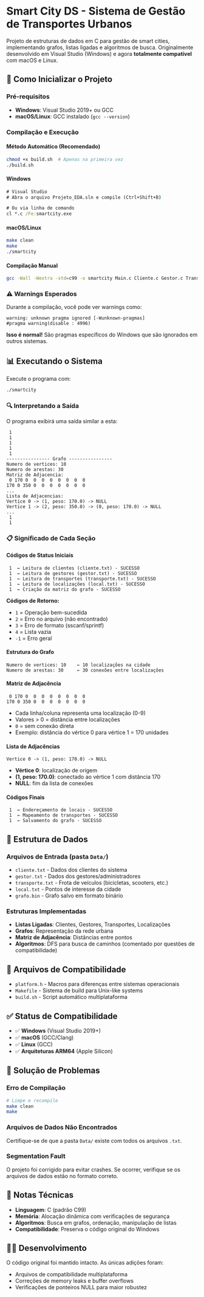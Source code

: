 # Smart City DS - Sistema de Gestão de Transportes Urbanos

Projeto de estruturas de dados em C para gestão de smart cities, implementando grafos, listas ligadas e algoritmos de busca. Originalmente desenvolvido em Visual Studio (Windows) e agora **totalmente compatível** com macOS e Linux.

## 🚀 Como Inicializar o Projeto

### Pré-requisitos
- **Windows**: Visual Studio 2019+ ou GCC
- **macOS/Linux**: GCC instalado (`gcc --version`)

### Compilação e Execução

#### Método Automático (Recomendado)
```bash
chmod +x build.sh  # Apenas na primeira vez
./build.sh
```

#### Windows
```cmd
# Visual Studio
# Abra o arquivo Projeto_EDA.sln e compile (Ctrl+Shift+B)

# Ou via linha de comando
cl *.c /Fe:smartcity.exe
```

#### macOS/Linux
```bash
make clean
make
./smartcity
```

#### Compilação Manual
```bash
gcc -Wall -Wextra -std=c99 -o smartcity Main.c Cliente.c Gestor.c Transporte.c Localizacao.c Grafo.c
```

### ⚠️ Warnings Esperados
Durante a compilação, você pode ver warnings como:
```
warning: unknown pragma ignored [-Wunknown-pragmas]
#pragma warning(disable : 4996)
```
**Isso é normal!** São pragmas específicos do Windows que são ignorados em outros sistemas.

## 📊 Executando o Sistema

Execute o programa com:
```bash
./smartcity
```

### 🔍 Interpretando a Saída

O programa exibirá uma saída similar a esta:

```
 1
 1  
 1
 1
 1
---------------- Grafo ----------------
Numero de vertices: 10
Numero de arestas: 30
Matriz de Adjacencia:
 0 170 0  0  0  0  0  0  0  0 
170 0 350 0  0  0  0  0  0  0 
...
Lista de Adjacencias:
Vertice 0 -> (1, peso: 170.0) -> NULL
Vertice 1 -> (2, peso: 350.0) -> (0, peso: 170.0) -> NULL
...
 1
 1
```

### 📋 Significado de Cada Seção

#### Códigos de Status Iniciais
```
 1  ← Leitura de clientes (cliente.txt) - SUCESSO
 1  ← Leitura de gestores (gestor.txt) - SUCESSO  
 1  ← Leitura de transportes (transporte.txt) - SUCESSO
 1  ← Leitura de localizações (local.txt) - SUCESSO
 1  ← Criação da matriz do grafo - SUCESSO
```

**Códigos de Retorno:**
- `1` = Operação bem-sucedida
- `2` = Erro no arquivo (não encontrado)
- `3` = Erro de formato (sscanf/sprintf)
- `4` = Lista vazia
- `-1` = Erro geral

#### Estrutura do Grafo
```
Numero de vertices: 10    ← 10 localizações na cidade
Numero de arestas: 30     ← 30 conexões entre localizações
```

#### Matriz de Adjacência
```
 0 170 0  0  0  0  0  0  0  0 
170 0 350 0  0  0  0  0  0  0 
```
- Cada linha/coluna representa uma localização (0-9)
- Valores > 0 = distância entre localizações  
- `0` = sem conexão direta
- Exemplo: distância do vértice 0 para vértice 1 = 170 unidades

#### Lista de Adjacências
```
Vertice 0 -> (1, peso: 170.0) -> NULL
```
- **Vértice 0**: localização de origem
- **(1, peso: 170.0)**: conectado ao vértice 1 com distância 170
- **NULL**: fim da lista de conexões

#### Códigos Finais
```
 1  ← Endereçamento de locais - SUCESSO
 1  ← Mapeamento de transportes - SUCESSO  
 1  ← Salvamento do grafo - SUCESSO
```

## 📁 Estrutura de Dados

### Arquivos de Entrada (pasta `Data/`)
- `cliente.txt` - Dados dos clientes do sistema
- `gestor.txt` - Dados dos gestores/administradores
- `transporte.txt` - Frota de veículos (bicicletas, scooters, etc.)
- `local.txt` - Pontos de interesse da cidade
- `grafo.bin` - Grafo salvo em formato binário

### Estruturas Implementadas
- **Listas Ligadas**: Clientes, Gestores, Transportes, Localizações
- **Grafos**: Representação da rede urbana
- **Matriz de Adjacência**: Distâncias entre pontos
- **Algoritmos**: DFS para busca de caminhos (comentado por questões de compatibilidade)

## 🔧 Arquivos de Compatibilidade

- `platform.h` - Macros para diferenças entre sistemas operacionais
- `Makefile` - Sistema de build para Unix-like systems  
- `build.sh` - Script automático multiplataforma

## ✅ Status de Compatibilidade

- ✅ **Windows** (Visual Studio 2019+)
- ✅ **macOS** (GCC/Clang)
- ✅ **Linux** (GCC)
- ✅ **Arquiteturas ARM64** (Apple Silicon)

## 🐛 Solução de Problemas

### Erro de Compilação
```bash
# Limpe e recompile
make clean
make
```

### Arquivos de Dados Não Encontrados
Certifique-se de que a pasta `Data/` existe com todos os arquivos `.txt`.

### Segmentation Fault
O projeto foi corrigido para evitar crashes. Se ocorrer, verifique se os arquivos de dados estão no formato correto.

## 📝 Notas Técnicas

- **Linguagem**: C (padrão C99)
- **Memória**: Alocação dinâmica com verificações de segurança
- **Algoritmos**: Busca em grafos, ordenação, manipulação de listas
- **Compatibilidade**: Preserva o código original do Windows

## 👨‍💻 Desenvolvimento

O código original foi mantido intacto. As únicas adições foram:
- Arquivos de compatibilidade multiplataforma
- Correções de memory leaks e buffer overflows
- Verificações de ponteiros NULL para maior robustez 